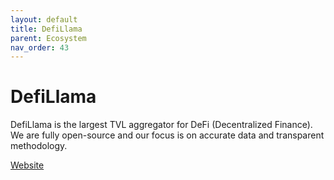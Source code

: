 ```yaml
---
layout: default
title: DefiLlama
parent: Ecosystem
nav_order: 43
---
```

# DefiLlama

DefiLlama is the largest TVL aggregator for DeFi (Decentralized Finance). We are fully open-source and our focus is on accurate data and transparent methodology.

[Website](https://defillama.com/)